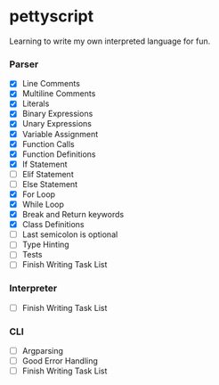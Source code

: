 # pettyscript
Learning to write my own interpreted language for fun.
### Parser
- [x] Line Comments
- [x] Multiline Comments
- [x] Literals
- [x] Binary Expressions
- [x] Unary Expressions
- [x] Variable Assignment
- [x] Function Calls
- [x] Function Definitions
- [x] If Statement
- [ ] Elif Statement
- [ ] Else Statement
- [x] For Loop
- [x] While Loop
- [x] Break and Return keywords
- [x] Class Definitions
- [ ] Last semicolon is optional
- [ ] Type Hinting
- [ ] Tests
- [ ] Finish Writing Task List

### Interpreter

- [ ] Finish Writing Task List
### CLI

- [ ] Argparsing
- [ ] Good Error Handling
- [ ] Finish Writing Task List